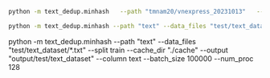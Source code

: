 ```bash
python -m text_dedup.minhash   --path "tmnam20/vnexpress_20231013"   --name "all"   --split train   --cache_dir "./cache"   --output "output/minhash/vnexpress"   --column content   --batch_size 10000 --num_proc -1
```

```bash
python -m text_dedup.minhash --path "text" --data_files "test/text_dataset/*.txt" --split train --cache_dir "./cache" --output "output/test/text_dataset" --column text --batch_size 100000 --num_proc -1
```

python -m text_dedup.minhash --path "text" --data_files "test/text_dataset/\*.txt" --split train --cache_dir "./cache" --output "output/test/text_dataset" --column text --batch_size 100000 --num_proc 128
